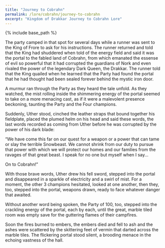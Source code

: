 ```yaml
---
title: "Journey to Cobrahn"
permalink: /lore/cobrahn/journey-to-cobrahn
excerpt: "Kingdom of Drakkar Journey to Cobrahn Lore"
---
```


{% include base_path %}

The party camped in that spot for several days while a runner was sent to the King of Frore to ask for his instructions. The runner returned and told that the King had shuddered when told of the energy field and said it was the portal to the fabled land of Cobrahn, from which emanated the essense of evil so powerful that it had corrupted the guardians of Nork and even rivaled the power of the legendary Dark Queen, the Drakkar. The runner told that the King quailed when he learned that the Party had found the portal that he had thought had been sealed forever behind the mystic iron door.

A murmur ran through the Party as they heard the tale unfold. As they watched, the mist rolling inside the shimmering energy of the portal seemed to take on a more menacing cast, as if it were a malevolent presence beckoning, taunting the Party and the Four champions.

Suddenly, Uther stood, cinched the leather straps that bound together his fieldplate, placed the plumed helm on his head and said these words, the last words recorded as coming from Uther before he was corrupted by the power of his dark blade:

“We have come this far on our quest for a weapon or a power that can tame or slay the terrible Snowbeast. We cannot shrink from our duty to pursue that power with which we will protect our homes and our families from the ravages of that great beast. I speak for no one but myself when I say...

On to Cobrahn!”

With those brave words, Uther drew his fell sword, stepped into the portal and disappeared in a sparkle of electricity and a swirl of mist. For a moment, the other 3 champions hesitated, looked at one another, then they, too, stepped into the portal, weapons drawn, ready to face whatever danger that awaited.

Without another word being spoken, the Party of 100, too, stepped into the crackling energy of the portal, each by each, until the great, marble tiled room was empty save for the guttering flames of their campfires.

Soon the fires burned to embers, the embers died and fell to ash and the ashes were scattered by the skittering feet of vermin that darted across the marble tiles. The flickering portal stood silent, a brooding menace in the echoing vastness of the hall.

